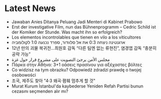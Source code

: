 # Latest News
-  Jawaban Anies Ditanya Peluang Jadi Menteri di Kabinet Prabowo
-  Erst der investigative Film, nun das Bühnenprogramm – Cedric Schild ist der Komiker der Stunde. Was macht ihn so erfolgreich?
-  Los elementos incontrolables que tienen en vilo a los viticultores
-  ארגנטינה ניצחה 0:3 את אל סלוודור, ספרד נכנעה 1:0 לקולומביה
-  12년 만의 괴물 복귀전…최원호 감독 “다른 팀엔 없는 류현진”, 염경엽 감독 “충분히 공략 가능”
-  مجلس الأمن يرجئ التصويت على مشروع قرار حول غزة
-  Πάρκα στην Αθήνα: 3+1 οάσεις πρασίνου για αξέχαστες βόλτες
-  Co widzisz na tym obrazku? Odpowiedź zdradzi prawdę o twojej osobowości
-  조국, 제주도 찾아 "4·3 왜곡·폄훼 멈추게 할 것"
-  Murat Kurum İstanbul'da kaybederse Yeniden Refah Partisi bunun cezasını seçmenden alır mı?
